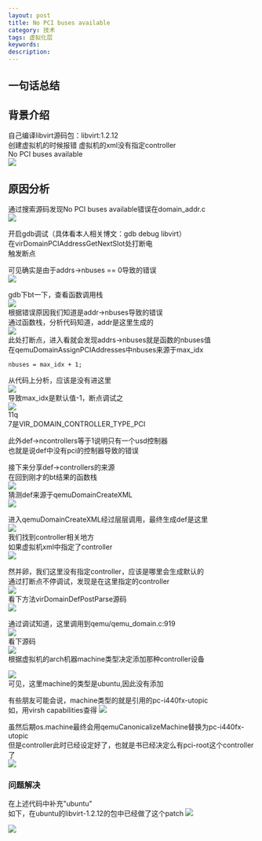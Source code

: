```yaml
---
layout: post
title: No PCI buses available
category: 技术
tags: 虚拟化层
keywords:
description: 
---
```


## 一句话总结 ##


## 背景介绍 ##

自己编译libvirt源码包：libvirt:1.2.12  
创建虚拟机的时候报错
虚拟机的xml没有指定controller  
No PCI buses available  
![](http://i.imgur.com/AnLVloW.png)

## 原因分析 ##

通过搜索源码发现No PCI buses available错误在domain_addr.c  
![](http://i.imgur.com/6lCnFjA.png)

开启gdb调试（具体看本人相关博文：gdb debug libvirt）  
在virDomainPCIAddressGetNextSlot处打断电  
触发断点  

可见确实是由于addrs->nbuses == 0导致的错误  
![](http://i.imgur.com/b22acXj.png)

gdb下bt一下，查看函数调用栈  
![](http://i.imgur.com/TnY9hD1.png)  
根据错误原因我们知道是addr->nbuses导致的错误  
通过函数栈，分析代码知道，addr是这里生成的  
![](http://i.imgur.com/wN55CqC.png)  
此处打断点，进入看就会发现addrs->nbuses就是函数的nbuses值  
在qemuDomainAssignPCIAddresses中nbuses来源于max_idx  

    nbuses = max_idx + 1;
    
从代码上分析，应该是没有进这里  
![](http://i.imgur.com/Lbzz5T2.png)  
导致max_idx是默认值-1，断点调试之  
![](http://i.imgur.com/KFHjKv2.png)  
11q  
7是VIR_DOMAIN_CONTROLLER_TYPE_PCI  

此外def->ncontrollers等于1说明只有一个usd控制器  
也就是说def中没有pci的控制器导致的错误  

接下来分享def->controllers的来源  
在回到刚才的bt结果的函数栈  
![](http://i.imgur.com/TnY9hD1.png)  
猜测def来源于qemuDomainCreateXML  
![](http://i.imgur.com/WR6O6dn.png)  

进入qemuDomainCreateXML经过层层调用，最终生成def是这里  
![](http://i.imgur.com/WMZaDzm.png)  
我们找到controller相关地方  
如果虚拟机xml中指定了controller  
![](http://i.imgur.com/dxcas7T.png)  

然并卵，我们这里没有指定controller，应该是哪里会生成默认的  
通过打断点不停调试，发现是在这里指定的controller  
![](http://i.imgur.com/vB3RaeN.png)  
看下方法virDomainDefPostParse源码  
![](http://i.imgur.com/oq7tKRT.png)  

通过调试知道，这里调用到qemu/qemu_domain.c:919  
![](http://i.imgur.com/Z9uoCqB.png)  
看下源码  
![](http://i.imgur.com/UlX4dFL.png)  
根据虚拟机的arch机器machine类型决定添加那种controller设备  

![](http://i.imgur.com/qx4GkpQ.png)  
可见，这里machine的类型是ubuntu,因此没有添加  

有些朋友可能会说，machine类型的就是引用的pc-i440fx-utopic  
如，用virsh capabilities查得
![](http://i.imgur.com/8D6YzHP.png)  

虽然后期os.machine最终会用qemuCanonicalizeMachine替换为pc-i440fx-utopic  
但是controller此时已经设定好了，也就是书已经决定么有pci-root这个controller了  
![](http://i.imgur.com/sPGjcDK.png)

### 问题解决 ###

在上述代码中补充"ubuntu"  
如下，在ubuntu的libvirt-1.2.12的包中已经做了这个patch
![](http://i.imgur.com/5jCc45H.png)  

![](http://i.imgur.com/GOynXrD.png)